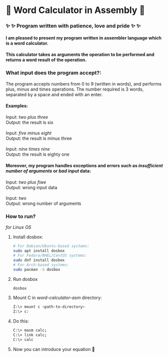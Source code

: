 # :star2: Word Calculator in Assembly :star2:
### :sparkles: :sparkles: Program written with patience, love and pride :sparkles: :sparkles:

#### I am pleased to present my program written in assembler language which is a word calculator.
#### This calculator takes as arguments the operation to be performed and returns a word result of the operation. 



### What input does the program accept?:
The program accepts numbers from 0 to 9 (written in words), and performs plus, minus and times operations. The number required is 3 words, separated by a space and ended with an enter.

#### Examples:
Input: *two plus three* \
Output: the result is six \
\
Input: *five minus eight*\
Output: the result is minus three\
\
Input: *nine times nine*\
Output: the result is eighty one


#### Moreover, my program handles exceptions and errors such as *insufficient number of arguments* or *bad input* data:
Input: *two plus fiwe*\
Output: wrong input data\
\
Input: *two*\
Output: wrong number of arguments

### How to run?
*for Linux OS*
1. Install dosbox:
    ```bash
    # For Debian/Ubuntu-based systems:
    sudo apt install dosbox
    # For Fedora/RHEL/CentOS systems:
    sudo dnf install dosbox
    # For Arch-based systems:
    sudo pacman -S dosbox
2. Run dosbox
    ```bash
    dosbox
    ```
3. Mount C in *word-calculator-asm* directory:
    ```bash
    Z:\> mount c <path-to-directory>
    Z:\> c:
    ```
4. Do this:
    ```bash
    C:\> masm calc;
    C:\> link calc;
    C:\> calc
    ```
5. Now you can introduce your equation :full_moon_with_face:

